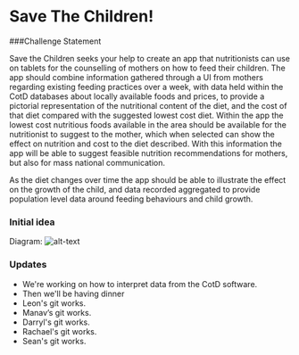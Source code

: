 # Save The Children!

###Challenge Statement

Save the Children seeks your help to create an app that nutritionists can use on tablets for the counselling of mothers on how to feed their children. The app should combine information gathered through a UI from mothers regarding existing feeding practices over a week, with data held within the CotD databases about locally available foods and prices, to provide a pictorial representation of the nutritional content of the diet, and the cost of that diet compared with the suggested lowest cost diet. Within the app the lowest cost nutritious foods available in the area should be available for the nutritionist to suggest to the mother, which when selected can show the effect on nutrition and cost to the diet described. With this information the app will be able to suggest feasible nutrition recommendations for mothers, but also for mass national communication.


As the diet changes over time the app should be able to illustrate the effect on the growth of the child, and data recorded aggregated to provide population level data around feeding behaviours and child growth.



### Initial idea
Diagram:
![alt-text](https://scontent-iad3-1.xx.fbcdn.net/v/t35.0-12/15145305_1292952990728100_162663639_o.jpg?oh=bed5d096b51177a8cc9191615f4b4847&oe=58321B4D)

### Updates
- We're working on how to interpret data from the CotD software.
- Then we'll be having dinner
- Leon's git works.
- Manav’s git works.
- Darryl's git works.
- Rachael's git works.
- Sean's git works.
